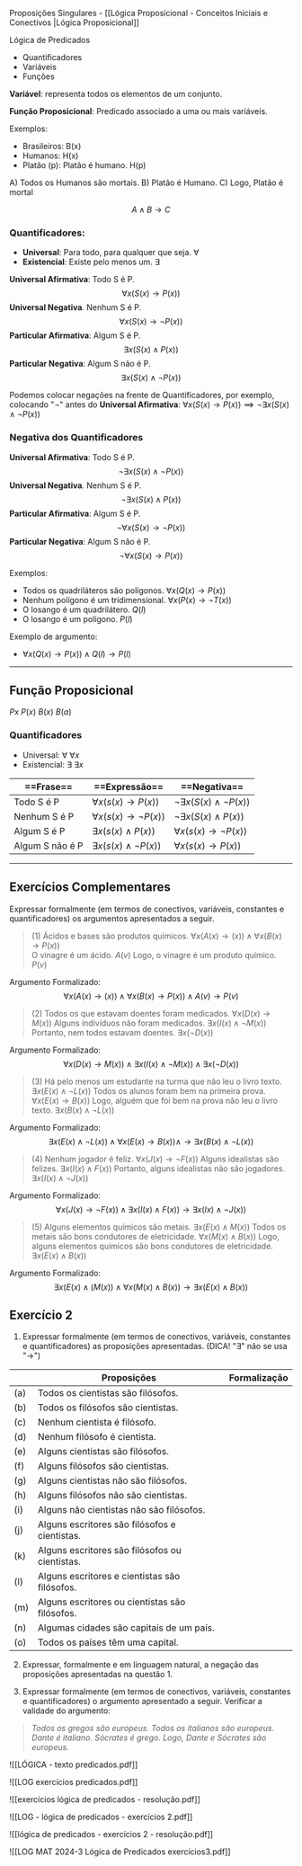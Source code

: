 Proposições Singulares - [[Lógica Proposicional - Conceitos Iniciais e Conectivos |Lógica Proposicional]]  

Lógica de Predicados
- Quantificadores
- Variáveis
- Funções

**Variável**: representa todos os elementos de um conjunto.

**Função Proposicional**: Predicado associado a uma ou mais variáveis.

Exemplos:
- Brasileiros: B(x)
- Humanos: H(x)
- Platão (p): Platão é humano. H(p)

A) Todos os Humanos são mortais.
B) Platão é Humano.
C) Logo, Platão é mortal

$$
A \land B \to C
$$

### Quantificadores:
- **Universal**: Para todo, para qualquer que seja. $\forall$ 
- **Existencial**: Existe pelo menos um. $\exists$

**Universal Afirmativa**: Todo S é P.
$$ \forall x(S(x) \to P (x)) $$
**Universal Negativa**. Nenhum S é P.
$$ \forall x(S(x) \to\neg P(x)) $$
**Particular Afirmativa**: Algum S é P.
$$\exists x (S(x) \land P(x))$$
**Particular Negativa**: Algum S não é P.
$$\exists x (S(x) \land\neg P(x))$$ 

Podemos colocar negações na frente de Quantificadores, por exemplo, colocando "$\neg$"  antes do **Universal Afirmativa**: $\forall x(S(x) \to P (x)) \implies \neg \exists x (S(x) \land\neg P(x))$ 

### Negativa dos Quantificadores
**Universal Afirmativa**: Todo S é P.
$$\neg \exists x (S(x) \land\neg P(x))$$ 
**Universal Negativa**. Nenhum S é P. 
$$\neg \exists x (S(x) \land P(x))$$
**Particular Afirmativa**: Algum S é P. 
$$\neg \forall x(S(x) \to\neg P(x)) $$**Particular Negativa**: Algum S não é P.
$$\neg \forall x(S(x) \to P (x)) $$

Exemplos: 
- Todos os quadriláteros são polígonos. $\forall x(Q(x) \to P(x))$ 
- Nenhum polígono é um tridimensional. $\forall x (P(x) \to \neg T(x))$
- O losango é um quadrilátero. $Q(l)$
- O losango é um polígono. $P(l)$

Exemplo de argumento:
- $\forall x(Q(x)\to P(x)) \land Q(l) \to P(l)$  

--------------------------------------------------------------------

## Função Proposicional
$Px$        $P(x)$
$B(x)$    $B(a)$   
### Quantificadores

- Universal: $\forall$        $\forall x$
- Existencial: $\exists$      $\exists x$   

| ==Frase==       | ==Expressão==                      | ==Negativa==                            |
| --------------- | ---------------------------------- | --------------------------------------- |
| Todo S é P      | $\forall x(s(x) \to P(x))$         | $\neg \exists x (S(x) \land \neg P(x))$ |
| Nenhum S é P    | $\forall x(s(x) \to \neg P(x))$    | $\neg \exists x (S(x) \land P(x))$      |
| Algum S é P     | $\exists x (s(x) \land P(x))$      | $\forall x(s(x) \to \neg P(x))$         |
| Algum S não é P | $\exists x (s(x) \land \neg P(x))$ | $\forall x(s(x) \to P(x))$              |

----

## Exercícios Complementares
Expressar formalmente (em termos de conectivos, variáveis, constantes e quantificadores) os argumentos apresentados a seguir.

> (1)  Ácidos e bases são produtos químicos. $\forall x(A(x) \to (x)) \land \forall x(B(x)\to P(x))$  
>  O vinagre é um ácido. $A(v)$
>  Logo, o vinagre é um produto químico. $P(v)$

Argumento Formalizado: 
$$\forall x(A(x) \to (x)) \land \forall x(B(x)\to P(x)) \land A(v) \to P(v)$$

> (2) Todos os que estavam doentes foram medicados. $\forall x(D(x) \to M(x))$
> Alguns indivíduos não foram medicados. $\exists x(I(x) \land \neg M(x))$
> Portanto, nem todos estavam doentes. $\exists x(\neg D(x))$

Argumento Formalizado: 
$$\forall x (D(x) \to M(x)) \land \exists x (I(x) \land \neg M(x)) \land \exists x(\neg D(x))$$

> (3) Há pelo menos um estudante na turma que não leu o livro texto. $\exists x(E(x) \land \neg L(x))$
> Todos os alunos foram bem na primeira prova. $\forall x(E(x) \to B(x))$
> Logo, alguém que foi bem na prova não leu o livro texto. $\exists x(B(x) \land \neg L(x))$

Argumento Formalizado: $$\exists x (E(x)\land \neg L(x)) \land \forall x(E(x) \to B(x)) \land \to \exists x(B(x) \land \neg L(x))$$

> (4) Nenhum jogador é feliz. $\forall x(J(x) \to \neg F(x))$
> Alguns idealistas são felizes. $\exists x(I(x) \land F(x))$
> Portanto, alguns idealistas não são jogadores. $\exists x(I(x) \land \neg J(x))$

Argumento Formalizado: $$\forall x(J(x) \to \neg F(x)) \land \exists x (I(x) \land F(x)) \to \exists x (Ix) \land \neg J(x))$$

> (5) Alguns elementos químicos são metais. $\exists x(E(x) \land M(x))$
> Todos os metais são bons condutores de eletricidade. $\forall x(M(x) \land B(x))$
> Logo, alguns elementos químicos são bons condutores de eletricidade. $\exists x(E(x) \land B(x))$

Argumento Formalizado: 
$$\exists x (E(x) \land (M(x)) \land \forall x(M(x) \land B(x)) \to \exists x(E(x) \land B(x))$$ 
## Exercício 2
1) Expressar formalmente (em termos de conectivos, variáveis, constantes e quantificadores) as proposições apresentadas. (DICA! "$\exists$" não se usa "$\to$")

|     | Proposições                                    | Formalização |
| --- | ---------------------------------------------- | ------------ |
| (a) | Todos os cientistas são filósofos.             |              |
| (b) | Todos os filósofos são cientistas.             |              |
| (c) | Nenhum cientista é filósofo.                   |              |
| (d) | Nenhum filósofo é cientista.                   |              |
| (e) | Alguns cientistas são filósofos.               |              |
| (f) | Alguns filósofos são cientistas.               |              |
| (g) | Alguns cientistas não são filósofos.           |              |
| (h) | Alguns filósofos não são cientistas.           |              |
| (i) | Alguns não cientistas não são filósofos.       |              |
| (j) | Alguns escritores são filósofos e cientistas.  |              |
| (k) | Alguns escritores são filósofos ou cientistas. |              |
| (l) | Alguns escritores e cientistas são filósofos.  |              |
| (m) | Alguns escritores ou cientistas são filósofos. |              |
| (n) | Algumas cidades são capitais de um país.       |              |
| (o) | Todos os países têm uma capital.               |              |

2) Expressar, formalmente e em linguagem natural, a negação das proposições apresentadas na questão 1.


3) Expressar formalmente (em termos de conectivos, variáveis, constantes e quantificadores) o argumento apresentado a seguir. Verificar a validade do argumento:

>*Todos os gregos são europeus. Todos os italianos são europeus. Dante é italiano. Sócrates é grego. Logo, Dante e Sócrates são europeus.* 

![[LÓGICA - texto predicados.pdf]]

![[LOG exercícios predicados.pdf]]

![[exercícios lógica de predicados - resolução.pdf]]


![[LOG - lógica de predicados - exercícios 2.pdf]]


![[lógica de predicados - exercícios 2 - resolução.pdf]]


![[LOG MAT 2024-3 Lógica de Predicados exercícios3.pdf]]